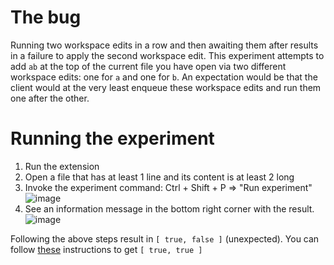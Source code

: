 # The bug

Running two workspace edits in a row and then awaiting them after results in a failure to apply the second workspace edit. This experiment attempts to add `ab` at the top of the current file you have open via two different workspace edits: one for `a` and one for `b`. An expectation would be that the client would at the very least enqueue these workspace edits and run them one after the other.

# Running the experiment

1. Run the extension
2. Open a file that has at least 1 line and its content is at least 2 long
3. Invoke the experiment command: Ctrl + Shift + P => "Run experiment"
  ![image](https://user-images.githubusercontent.com/2008729/117874907-6f597f80-b256-11eb-9d8a-6e09812463a1.png)
4. See an information message in the bottom right corner with the result.
  ![image](https://user-images.githubusercontent.com/2008729/117874961-7c766e80-b256-11eb-9694-70768bc5bd0d.png)

Following the above steps result in `[ true, false ]` (unexpected). You can follow [these](https://github.com/NTaylorMullen/workspaceedit-experiment/blob/be8865cef96e986c3838f6fc6a400186dcf68f0f/extension.js#L23-L25) instructions to get `[ true, true ]`
